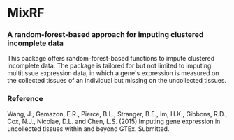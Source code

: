 MixRF
=====

### A random-forest-based approach for imputing clustered incomplete data

This package offers random-forest-based functions to impute clustered incomplete data. The package is tailored for but not limited to imputing multitissue expression data, in which a gene's expression is measured on the collected tissues of an individual but missing on the uncollected tissues.

### Reference

Wang, J., Gamazon, E.R., Pierce, B.L., Stranger, B.E., Im, H.K., Gibbons, R.D., Cox, N.J., Nicolae, D.L. and Chen, L.S. (2015) Imputing gene expression in uncollected tissues within and beyond GTEx. Submitted.